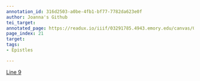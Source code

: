 ```yaml
---
annotation_id: 316d2503-a0be-4fb1-bf77-7782da623e0f
author: Joanna's Github
tei_target: 
annotated_page: https://readux.io/iiif/03291785.4943.emory.edu/canvas/03291785.4943.emory.edu$22
page_index: 21
target: 
tags:
- Epistles

---
```

<p><a title="Perseus" href="http://data.perseus.org/citations/urn:cts:latinLit:phi0893.phi005.perseus-lat1:1.18">Line 9</a></p>